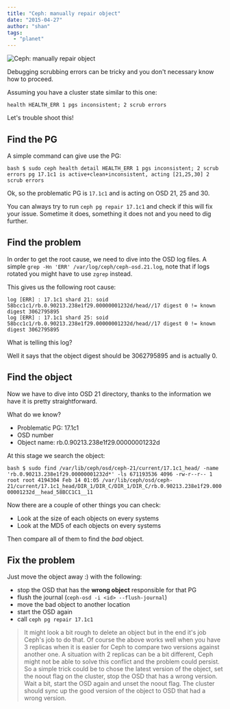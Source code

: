 ```yaml
---
title: "Ceph: manually repair object"
date: "2015-04-27"
author: "shan"
tags: 
  - "planet"
---
```


![Ceph: manually repair object](http://sebastien-han.fr/images/ceph-manually-repair-objects.jpg)

Debugging scrubbing errors can be tricky and you don't necessary know how to proceed.

Assuming you have a cluster state similar to this one:

```
health HEALTH_ERR 1 pgs inconsistent; 2 scrub errors
```

Let's trouble shoot this!

## Find the PG

A simple command can give use the PG:

`bash $ sudo ceph health detail HEALTH_ERR 1 pgs inconsistent; 2 scrub errors pg 17.1c1 is active+clean+inconsistent, acting [21,25,30] 2 scrub errors`

Ok, so the problematic PG is `17.1c1` and is acting on OSD 21, 25 and 30.

You can always try to run `ceph pg repair 17.1c1` and check if this will fix your issue. Sometime it does, something it does not and you need to dig further.

  

## Find the problem

In order to get the root cause, we need to dive into the OSD log files. A simple `grep -Hn 'ERR' /var/log/ceph/ceph-osd.21.log`, note that if logs rotated you might have to use `zgrep` instead.

This gives us the following root cause:

```
log [ERR] : 17.1c1 shard 21: soid 58bcc1c1/rb.0.90213.238e1f29.00000001232d/head//17 digest 0 != known digest 3062795895
log [ERR] : 17.1c1 shard 25: soid 58bcc1c1/rb.0.90213.238e1f29.00000001232d/head//17 digest 0 != known digest 3062795895
```

What is telling this log?

Well it says that the object digest should be 3062795895 and is actually 0.

  

## Find the object

Now we have to dive into OSD 21 directory, thanks to the information we have it is pretty straightforward.

What do we know?

- Problematic PG: 17.1c1
- OSD number
- Object name: rb.0.90213.238e1f29.00000001232d

At this stage we search the object:

`bash $ sudo find /var/lib/ceph/osd/ceph-21/current/17.1c1_head/ -name 'rb.0.90213.238e1f29.00000001232d*' -ls 671193536 4096 -rw-r--r-- 1 root root 4194304 Feb 14 01:05 /var/lib/ceph/osd/ceph-21/current/17.1c1_head/DIR_1/DIR_C/DIR_1/DIR_C/rb.0.90213.238e1f29.00000001232d__head_58BCC1C1__11`

Now there are a couple of other things you can check:

- Look at the size of each objects on every systems
- Look at the MD5 of each objects on every systems

Then compare all of them to find the _bad_ object.

  

## Fix the problem

Just move the object away :) with the following:

- stop the OSD that has the **wrong object** responsible for that PG
- flush the journal (`ceph-osd -i <id> --flush-journal`)
- move the bad object to another location
- start the OSD again
- call `ceph pg repair 17.1c1`

  

> It might look a bit rough to delete an object but in the end it's job Ceph's job to do that. Of course the above works well when you have 3 replicas when it is easier for Ceph to compare two versions against another one. A situation with 2 replicas can be a bit different, Ceph might not be able to solve this conflict and the problem could persist. So a simple trick could be to chose the latest version of the object, set the noout flag on the cluster, stop the OSD that has a wrong version. Wait a bit, start the OSD again and unset the noout flag. The cluster should sync up the good version of the object to OSD that had a wrong version.
